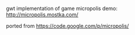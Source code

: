 gwt implementation of game micropolis demo: http://micropolis.mostka.com/

ported from https://code.google.com/p/micropolis/
